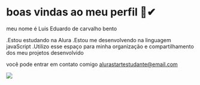 # boas vindas ao meu perfil 🙌✔
meu nome é Luis Eduardo de carvalho bento

.Estou estudando na Alura
.Estou me desenvolvendo na linguagem javaScript
.Utilizo esse espaço para minha organização e compartilhamento dos meu projetos desenvolvido 

você pode entrar em contato comigo 
alurastartestudante@email.com

![](https://media1.tenor.com/m/oeBy_0qFStoAAAAd/sacanagem-santos.gif)


